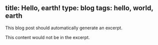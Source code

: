 title: Hello, earth!
type: blog
tags: hello, world, earth
----
This blog post should automatically generate an excerpt.

This content would not be in the excerpt.
